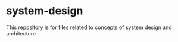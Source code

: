 # system-design

This repository is for files related to concepts of system design and architecture
